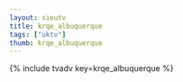 ```yaml
--- 
layout: sieutv
title: krqe_albuquerque
tags: ["uktv"]
thumb: krqe_albuquerque
---
```

{% include tvadv key=krqe_albuquerque %}
